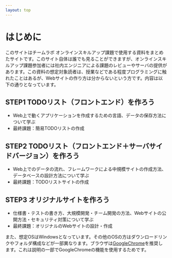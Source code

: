 ```yaml
---
layout: top
---
```

# はじめに

このサイトはチームラボ オンラインスキルアップ課題で使用する資料をまとめたサイトです。このサイト自体は誰でも見ることができますが、オンラインスキルアップ課題参加者には社内エンジニアによる課題のレビューやサーバの提供があります。この資料の想定対象読者は、授業などである程度プログラミングに触れたことはあるが、Webサイトの作り方は分からないという方です。内容は以下の通りとなっています。

## STEP1 TODOリスト（フロントエンド）を作ろう
* Web上で動くアプリケーションを作成するための言語、データの保存方法について学ぶ
* 最終課題：簡易TODOリストの作成

## STEP2 TODOリスト（フロントエンド＋サーバサイドバージョン）を作ろう
* Web上でのデータの流れ、フレームワークによる中規模サイトの作成方法、データベースの設計方法について学ぶ
* 最終課題：TODOリストサイトの作成

## STEP3 オリジナルサイトを作ろう
* 仕様書・テストの書き方、大規模開発・チーム開発の方法、Webサイトの公開方法・セキュリティ対策について学ぶ
* 最終課題：オリジナルのWebサイトの設計・作成

また、想定OSはWindowsとなっています。その他のOSの方はダウンロードリンクやフォルダ構成などが一部異なります。ブラウザは[GoogleChrome](https://www.google.com/intl/ja/chrome/browser/)を推奨します。これは説明の一部でGoogleChromeの機能を使用するためです。
